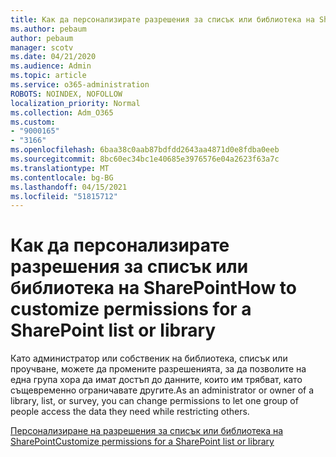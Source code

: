 ```yaml
---
title: Как да персонализирате разрешения за списък или библиотека на SharePoint
ms.author: pebaum
author: pebaum
manager: scotv
ms.date: 04/21/2020
ms.audience: Admin
ms.topic: article
ms.service: o365-administration
ROBOTS: NOINDEX, NOFOLLOW
localization_priority: Normal
ms.collection: Adm_O365
ms.custom:
- "9000165"
- "3166"
ms.openlocfilehash: 6baa38c0aab87bdfdd2643aa4871d0e8fdba0eeb
ms.sourcegitcommit: 8bc60ec34bc1e40685e3976576e04a2623f63a7c
ms.translationtype: MT
ms.contentlocale: bg-BG
ms.lasthandoff: 04/15/2021
ms.locfileid: "51815712"
---
```

# <a name="how-to-customize-permissions-for-a-sharepoint-list-or-library"></a><span data-ttu-id="86c9b-102">Как да персонализирате разрешения за списък или библиотека на SharePoint</span><span class="sxs-lookup"><span data-stu-id="86c9b-102">How to customize permissions for a SharePoint list or library</span></span>

<span data-ttu-id="86c9b-103">Като администратор или собственик на библиотека, списък или проучване, можете да промените разрешенията, за да позволите на една група хора да имат достъп до данните, които им трябват, като същевременно ограничавате другите.</span><span class="sxs-lookup"><span data-stu-id="86c9b-103">As an administrator or owner of a library, list, or survey, you can change permissions to let one group of people access the data they need while restricting others.</span></span>

[<span data-ttu-id="86c9b-104">Персонализиране на разрешения за списък или библиотека на SharePoint</span><span class="sxs-lookup"><span data-stu-id="86c9b-104">Customize permissions for a SharePoint list or library</span></span>](https://support.office.com/article/customize-permissions-for-a-sharepoint-list-or-library-02d770f3-59eb-4910-a608-5f84cc297782)